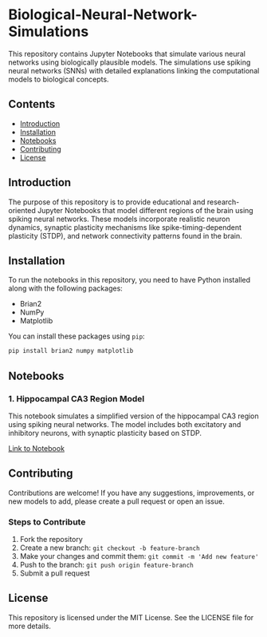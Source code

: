 # Biological-Neural-Network-Simulations
This repository contains Jupyter Notebooks that simulate various neural networks using biologically plausible models. The simulations use spiking neural networks (SNNs) with detailed explanations linking the computational models to biological concepts.


## Contents

- [Introduction](#introduction)
- [Installation](#installation)
- [Notebooks](#notebooks)
- [Contributing](#contributing)
- [License](#license)

## Introduction

The purpose of this repository is to provide educational and research-oriented Jupyter Notebooks that model different regions of the brain using spiking neural networks. These models incorporate realistic neuron dynamics, synaptic plasticity mechanisms like spike-timing-dependent plasticity (STDP), and network connectivity patterns found in the brain.

## Installation

To run the notebooks in this repository, you need to have Python installed along with the following packages:

- Brian2
- NumPy
- Matplotlib

You can install these packages using `pip`:

```bash
pip install brian2 numpy matplotlib
```


## Notebooks

### 1. Hippocampal CA3 Region Model
This notebook simulates a simplified version of the hippocampal CA3 region using spiking neural networks. The model includes both excitatory and inhibitory neurons, with synaptic plasticity based on STDP.

[Link to Notebook](notebooks/hippocampus_ca3.ipynb)

## Contributing

Contributions are welcome! If you have any suggestions, improvements, or new models to add, please create a pull request or open an issue.

### Steps to Contribute

1. Fork the repository
2. Create a new branch: `git checkout -b feature-branch`
3. Make your changes and commit them: `git commit -m 'Add new feature'`
4. Push to the branch: `git push origin feature-branch`
5. Submit a pull request

## License

This repository is licensed under the MIT License. See the LICENSE file for more details.

